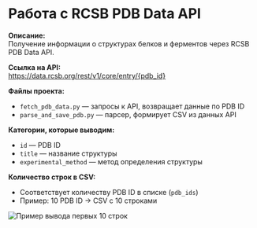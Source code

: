 # Работа с RCSB PDB Data API

**Описание:**  
Получение информации о структурах белков и ферментов через RCSB PDB Data API.

**Ссылка на API:**  
https://data.rcsb.org/rest/v1/core/entry/{pdb_id}

**Файлы проекта:**  
- `fetch_pdb_data.py` — запросы к API, возвращает данные по PDB ID  
- `parse_and_save_pdb.py` — парсер, формирует CSV из данных API  

**Категории, которые выводим:**  
- `id` — PDB ID  
- `title` — название структуры  
- `experimental_method` — метод определения структуры  

**Количество строк в CSV:**  
- Соответствует количеству PDB ID в списке (`pdb_ids`)  
- Пример: 10 PDB ID → CSV с 10 строками  

![Пример вывода первых 10 строк](https://github.com/user-attachments/assets/75684cd8-66f8-4add-b8a3-bc29c0822dfd)


